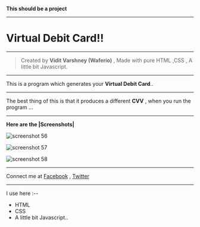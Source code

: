 
**This should be a project**

***


# Virtual Debit Card!!

***

> Created by **Vidit Varshney (Waferio)**  , Made with pure HTML  ,CSS , A little bit Javascript.

***

This is a program which generates your **Virtual Debit Card**..


***
 
The best thing of this is that it produces a different **CVV** , when you run the program ...

***

**Here are the |Screenshots|**


![screenshot 56](https://user-images.githubusercontent.com/34159717/44857574-b9100080-ac8d-11e8-9b91-ea2802f30113.png)


![screenshot 57](https://user-images.githubusercontent.com/34159717/44858601-02f9e600-ac90-11e8-8bfc-8f64382bebdc.png)


![screenshot 58](https://user-images.githubusercontent.com/34159717/44858696-38063880-ac90-11e8-8e09-da227e0a5d9b.png)

***

Connect me at [Facebook](https://www.facebook.com/vidit.varshney222) , [Twitter](https://twitter.com/varshney_vidit)


***

I use here  :--

* HTML
* CSS
* A little bit Javascript.. 


